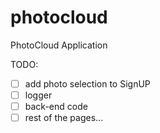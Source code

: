 # photocloud
PhotoCloud Application


TODO:

- [ ] add photo selection to SignUP
- [ ] logger
- [ ] back-end code
- [ ] rest of the pages...